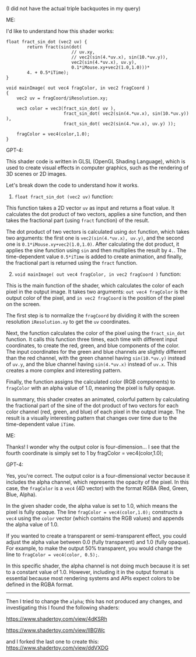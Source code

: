 (I did not have the actual triple backquotes in my query)

ME:

I'd like to understand how this shader works:

```
float fract_sin_dot (vec2 uv) {
        return fract(sin(dot(
                         // uv.xy,
                         // vec2(sin(4.*uv.x), sin(10.*uv.y)),
                         vec2(sin(4.*uv.x), uv.y),
                         0.1*iMouse.xy+vec2(1.0,1.0)))*
        4. + 0.5*iTime);
}

void mainImage( out vec4 fragColor, in vec2 fragCoord )
{
    vec2 uv = fragCoord/iResolution.xy;

    vec3 color = vec3(fract_sin_dot( uv ),
                      fract_sin_dot( vec2(sin(4.*uv.x), sin(10.*uv.y)) ),
                      fract_sin_dot( vec2(sin(4.*uv.x), uv.y) ));

    fragColor = vec4(color,1.0);
}
```

GPT-4:

This shader code is written in GLSL (OpenGL Shading Language), which is used to create visual effects in computer graphics, such as the rendering of 3D scenes or 2D images.

Let's break down the code to understand how it works.

1.    `float fract_sin_dot (vec2 uv)` function:

This function takes a 2D vector `uv` as input and returns a float value. It calculates the dot product of two vectors, applies a sine function, and then takes the fractional part (using `fract` function) of the result.

The dot product of two vectors is calculated using `dot` function, which takes two arguments: the first one is `vec2(sin(4.*uv.x), uv.y)`, and the second one is `0.1*iMouse.xy+vec2(1.0,1.0)`. After calculating the dot product, it applies the sine function using `sin` and then multiplies the result by `4.`. The time-dependent value `0.5*iTime` is added to create animation, and finally, the fractional part is returned using the `fract` function.

2.    `void mainImage( out vec4 fragColor, in vec2 fragCoord )` function:

This is the main function of the shader, which calculates the color of each pixel in the output image. It takes two arguments: `out vec4 fragColor` is the output color of the pixel, and `in vec2 fragCoord` is the position of the pixel on the screen.

The first step is to normalize the `fragCoord` by dividing it with the screen resolution `iResolution.xy` to get the `uv` coordinates.

Next, the function calculates the color of the pixel using the `fract_sin_dot` function. It calls this function three times, each time with different input coordinates, to create the red, green, and blue components of the color. The input coordinates for the green and blue channels are slightly different than the red channel, with the green channel having `sin(10.*uv.y)` instead of `uv.y`, and the blue channel having `sin(4.*uv.x)` instead of `uv.x`. This creates a more complex and interesting pattern.

Finally, the function assigns the calculated color (RGB components) to `fragColor` with an alpha value of 1.0, meaning the pixel is fully opaque.

In summary, this shader creates an animated, colorful pattern by calculating the fractional part of the sine of the dot product of two vectors for each color channel (red, green, and blue) of each pixel in the output image. The result is a visually interesting pattern that changes over time due to the time-dependent value `iTime`.

ME:

Thanks! I wonder why the output color is four-dimension... I see that the fourth coordinate is simply set to 1 by fragColor = vec4(color,1.0);

GPT-4:

Yes, you're correct. The output color is a four-dimensional vector because it includes the alpha channel, which represents the opacity of the pixel. In this case, the `fragColor` is a `vec4` (4D vector) with the format RGBA (Red, Green, Blue, Alpha).

In the given shader code, the alpha value is set to 1.0, which means the pixel is fully opaque. The line `fragColor = vec4(color,1.0);` constructs a `vec4` using the `color` vector (which contains the RGB values) and appends the alpha value of 1.0.

If you wanted to create a transparent or semi-transparent effect, you could adjust the alpha value between 0.0 (fully transparent) and 1.0 (fully opaque). For example, to make the output 50% transparent, you would change the line to `fragColor = vec4(color, 0.5);`.

In this specific shader, the alpha channel is not doing much because it is set to a constant value of 1.0. However, including it in the output format is essential because most rendering systems and APIs expect colors to be defined in the RGBA format.

---

Then I tried to change the `alpha`; this has not produced any changes, and investigating this I found the following shaders:

https://www.shadertoy.com/view/4dKSRh

https://www.shadertoy.com/view/llBGWc

and I forked the last one to create this: https://www.shadertoy.com/view/ddVXDG

